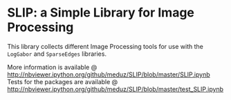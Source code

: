 SLIP: a Simple Library for Image Processing
===========================================

This library collects different Image Processing tools for use with the ``LogGabor`` and ``SparseEdges`` libraries.

More information is available @ http://nbviewer.ipython.org/github/meduz/SLIP/blob/master/SLIP.ipynb
Tests for the packages are available @ http://nbviewer.ipython.org/github/meduz/SLIP/blob/master/test_SLIP.ipynb

